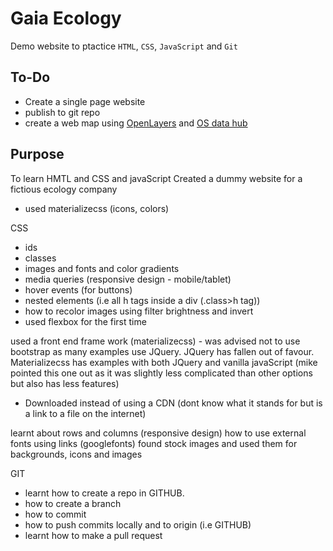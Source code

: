 # Gaia Ecology
Demo website to ptactice `HTML`, `CSS`, `JavaScript` and `Git`

## To-Do

- Create a single page website
- publish to git repo
- create a web map using [OpenLayers](https://openlayers.org/) and [OS data hub](https://osdatahub.os.uk/)

## Purpose
To learn HMTL and CSS and javaScript
Created a dummy website for a fictious ecology company
 - used materializecss (icons, colors)

CSS
- ids 
- classes
- images and fonts and color gradients 
- media queries (responsive design - mobile/tablet)
- hover events (for buttons)
- nested elements (i.e all h tags inside a div (.class>h tag))
- how to recolor images using filter brightness and invert
- used flexbox for the first time 


used a front end frame work (materializecss) - was advised not to use bootstrap as many examples use JQuery. JQuery has fallen out of favour. Materializecss has examples with both JQuery and vanilla javaScript (mike pointed this one out as it was slightly less complicated than other options but also has less features)
- Downloaded instead of using a CDN (dont know what it stands for but is a link to a file on the internet)
  
learnt about rows and columns (responsive design)
how to use external fonts using links (googlefonts)
found stock images and used them for backgrounds, icons  and images

GIT
- learnt how to create a repo in GITHUB. 
- how to create a branch
- how to commit 
- how to push commits locally and to origin (i.e GITHUB)
- learnt how to make a pull request
   